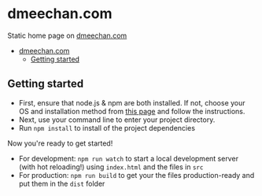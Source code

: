 # dmeechan.com

Static home page on [dmeechan.com](https://dmeechan.com)

- [dmeechan.com](#dmeechancom)
  - [Getting started](#getting-started)

## Getting started

* First, ensure that node.js & npm are both installed. If not, choose your OS and installation method from [this page](https://nodejs.org/en/download/package-manager/) and follow the instructions.
* Next, use your command line to enter your project directory.
* Run `npm install` to install of the project dependencies

Now you're ready to get started!

* For development: `npm run watch` to start a local development server (with hot reloading!) using `index.html` and the files in `src`
* For production: `npm run build` to get your the files production-ready and put them in the `dist` folder

